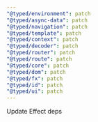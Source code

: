 ```yaml
---
"@typed/environment": patch
"@typed/async-data": patch
"@typed/navigation": patch
"@typed/template": patch
"@typed/context": patch
"@typed/decoder": patch
"@typed/router": patch
"@typed/route": patch
"@typed/core": patch
"@typed/dom": patch
"@typed/fx": patch
"@typed/id": patch
"@typed/ui": patch
---
```


Update Effect deps
